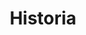 ---
layout: history

title: Historia
description: La historia del Instituto desde su fundación en 1968.

permalink: /instituto/historia/
menus: institute

pre_heading: 50 años de experiencia
heading: Sirviendo al medio ambiente desde 1968

entries:
  - year: 2018
    content: La Escuela fue renombrada como Instituto Técnico de Estudios Superiores en Medio Ambiente y Recursos Naturales y ya es reconocida por el Ministerio de Educación Superior de Ciencias y Tecnologías.
  - year: 2017
    content: En septiembre de ese año se dio ainicio a la XV promocion con 56 estudiantes, siendo 6 de estos de nacionalidad haitiana. Actualmente permanecen 38 estudiantes, de los cuales 30 se especializan en Ciencias Forestales y 8 estudian Gestion Ambiental.
  - year: 2016
    content: Entra la 14va. Promoción con 51 estudiantes, de ellos 47% de sexo femenino y 53% de sexo masculino.
  - year: 2010
    content: A través de una resolucion ministerial, se designó como Escuela Nacional de Medio Ambiente y Recursos Naturales (Escuela Ambiental) en la gestión del Dr. Jaime David Fernández Mirabal, Ministro de Medio Ambiente, ahora con un marco más global de conservación y protección de los recursos naturales de nuestro país.
  - year: 1987
    content: En la 4ta. Promoción se incluyeron jóvenes del sexo femenino. Teresa Tiburcio fue la primera mujer en graduarse.
  - year: 1977
    content: Se le asigna el nombre de <strong>Agrón. Dennis C. Stamers Smith</strong> a la Escuela Nacional Forestal, por el Presidente Dr. Joaquín Balaguer. Originalmente fue diseñada solamente para la formación de jóvenes del sexo masculino como Técnicos Forestales, Guardabosques y Guardaparques.
  - year: 1968
    content: Fundada por la Organización de las Naciones Unidas para la Alimentación y la Agricultura (FAO) con el apoyo de Alianza para el progreso, como Escuela de Silvicultura.
---